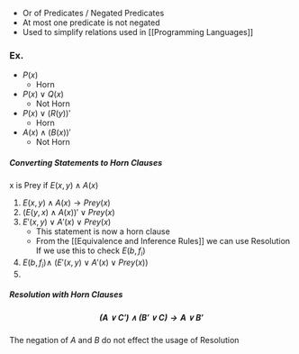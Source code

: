 - Or of Predicates / Negated Predicates
- At most one predicate is not negated
- Used to simplify relations used in [[Programming Languages]]

### Ex. 
- $P(x)$ 
	- Horn
- $P(x)\lor Q(x)$
	- Not Horn
- $P(x)\lor (R(y))'$
	- Horn
- $A(x)\land (B(x))'$
	- Not Horn

##### Converting Statements to Horn Clauses

x is Prey if $E(x, y)\land A(x)$
1. $E(x, y)\land A(x)\rightarrow Prey(x)$
2. $(E(y, x)\land A(x))'\lor Prey(x)$
3. $E'(x, y)\lor A'(x)\lor Prey(x)$
	- This statement is now a horn clause
	- From the [[Equivalence and Inference Rules]] we can use Resolution
If we use this to check $E(b, f_i)$
1. $E(b, f_i)\land\ \left(E'(x, y)\lor A'(x)\lor Prey(x)\right)$
2. 
##### Resolution with Horn Clauses
##### $$(A\lor C')\land(B'\lor C)\rightarrow A\lor B'$$
The negation of *A* and *B* do not effect the usage of Resolution

